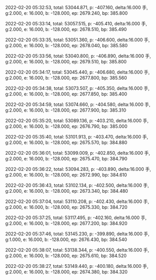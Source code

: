 2022-02-20 05:32:53, total: 53044.871, p: -407.160, delta:16.000 手, g:2.000, e: 16.000, b: -128.000, ep: 2679.240, bp: 385.800

2022-02-20 05:33:14, total: 53057.515, p: -405.410, delta:16.000 手, g:2.000, e: 16.000, b: -128.000, ep: 2678.510, bp: 385.490

2022-02-20 05:33:35, total: 53051.360, p: -406.600, delta:16.000 手, g:2.000, e: 16.000, b: -128.000, ep: 2678.040, bp: 385.580

2022-02-20 05:33:56, total: 53040.800, p: -406.890, delta:16.000 手, g:2.000, e: 16.000, b: -128.000, ep: 2679.510, bp: 385.800

2022-02-20 05:34:17, total: 53045.440, p: -406.680, delta:16.000 手, g:2.000, e: 16.000, b: -128.000, ep: 2677.800, bp: 385.560

2022-02-20 05:34:38, total: 53073.507, p: -405.350, delta:16.000 手, g:2.000, e: 16.000, b: -128.000, ep: 2677.850, bp: 385.400

2022-02-20 05:34:59, total: 53074.660, p: -404.580, delta:16.000 手, g:2.000, e: 16.000, b: -128.000, ep: 2677.900, bp: 385.310

2022-02-20 05:35:20, total: 53089.136, p: -403.210, delta:16.000 手, g:2.000, e: 16.000, b: -128.000, ep: 2676.790, bp: 385.000

2022-02-20 05:35:40, total: 53101.913, p: -403.470, delta:16.000 手, g:2.000, e: 16.000, b: -128.000, ep: 2675.570, bp: 384.880

2022-02-20 05:36:01, total: 53099.009, p: -402.850, delta:16.000 手, g:2.000, e: 16.000, b: -128.000, ep: 2675.470, bp: 384.790

2022-02-20 05:36:22, total: 53094.283, p: -403.890, delta:16.000 手, g:2.000, e: 16.000, b: -128.000, ep: 2672.990, bp: 384.610

2022-02-20 05:36:43, total: 53102.134, p: -402.500, delta:16.000 手, g:2.000, e: 16.000, b: -128.000, ep: 2673.340, bp: 384.480

2022-02-20 05:37:04, total: 53110.208, p: -402.430, delta:16.000 手, g:2.000, e: 16.000, b: -128.000, ep: 2675.330, bp: 384.720

2022-02-20 05:37:25, total: 53117.495, p: -402.160, delta:16.000 手, g:2.000, e: 16.000, b: -128.000, ep: 2677.200, bp: 384.920

2022-02-20 05:37:46, total: 53145.230, p: -399.890, delta:16.000 手, g:1.000, e: 16.000, b: -128.000, ep: 2676.430, bp: 384.540

2022-02-20 05:38:07, total: 53138.344, p: -400.550, delta:16.000 手, g:2.000, e: 16.000, b: -128.000, ep: 2675.610, bp: 384.520

2022-02-20 05:38:27, total: 53149.440, p: -400.180, delta:16.000 手, g:2.000, e: 16.000, b: -128.000, ep: 2674.380, bp: 384.320